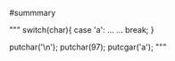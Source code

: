#summmary


"""
switch(char){
case 'a':
      ... ...
      break;
}

putchar('\n');
putchar(97);
putcgar('a');
"""

